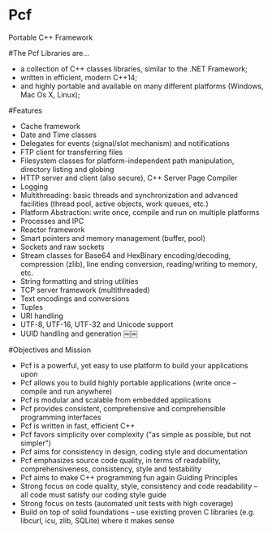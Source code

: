 # Pcf
Portable C++ Framework

#The Pcf Libraries are...
- a collection of C++ classes libraries, similar to the .NET Framework;
- written in efficient, modern C++14;
- and highly portable and available on many different platforms (Windows, Mac Os X, Linux);

#Features
- Cache framework
- Date and Time classes
- Delegates for events (signal/slot mechanism) and notifications
- FTP client for transferring files
- Filesystem classes for platform-independent path manipulation, directory listing and globing
- HTTP server and client (also secure), C++ Server Page Compiler
- Logging
- Multithreading: basic threads and synchronization and advanced facilities (thread pool, active objects, work queues, etc.)
- Platform Abstraction: write once, compile and run on multiple platforms
- Processes and IPC
- Reactor framework
- Smart pointers and memory management (buffer, pool)
- Sockets and raw sockets
- Stream classes for Base64 and HexBinary encoding/decoding, compression (zlib), line ending conversion, reading/writing to memory, etc.
- String formatting and string utilities
- TCP server framework (multithreaded)
- Text encodings and conversions
- Tuples
- URI handling
- UTF-8, UTF-16, UTF-32 and Unicode support
- UUID handling and generation ￼￼

#Objectives and Mission

- Pcf is a powerful, yet easy to use platform to build your applications upon
- Pcf allows you to build highly portable applications (write once – compile and run anywhere)
- Pcf is modular and scalable from embedded applications
- Pcf provides consistent, comprehensive and comprehensible programming interfaces
- Pcf is written in fast, efficient C++
- Pcf favors simplicity over complexity ("as simple as possible, but not simpler")
- Pcf aims for consistency in design, coding style and documentation
- Pcf emphasizes source code quality, in terms of readability, comprehensiveness, consistency, style and testability
- Pcf aims to make C++ programming fun again Guiding Principles
- Strong focus on code quality, style, consistency and code readability –all code must satisfy our coding style guide
- Strong focus on tests (automated unit tests with high coverage)
- Build on top of solid foundations – use existing proven C libraries (e.g. libcurl, icu, zlib, SQLite) where it makes sense
